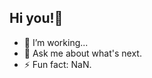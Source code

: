 ## Hi you!👋

- 🔭 I’m working...
- 💬 Ask me about what's next.
- ⚡ Fun fact: NaN.

<!--
**magnusarneberg/magnusarneberg** is a ✨ _special_ ✨ repository because its `README.md` (this file) appears on your GitHub profile.

Here are some ideas to get you started:

- 🌱 I’m currently learning ...
- 👯 I’m looking to collaborate on ...
- 🤔 I’m looking for help with ...
- 📫 How to reach me: ...
- 😄 Pronouns: ...
-->
